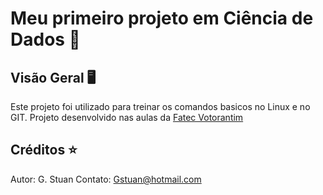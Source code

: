 # Meu primeiro projeto em Ciência de Dados 🚀

## Visão Geral 🖥️
Este projeto foi utilizado para treinar os comandos basicos no Linux e no GIT.
Projeto desenvolvido nas aulas da [Fatec Votorantim](https://fatecvotorantim.cps.sp.gov.br/)

## Créditos ⭐
Autor: G. Stuan
Contato: Gstuan@hotmail.com